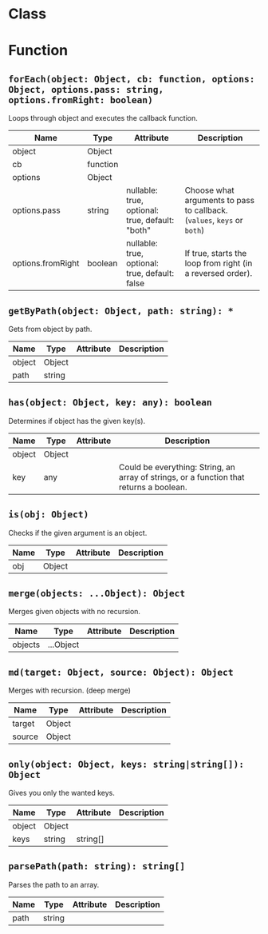 # Class

# Function

## `forEach(object: Object, cb: function, options: Object, options.pass: string, options.fromRight: boolean)`

Loops through object and executes the callback function.

| Name | Type | Attribute | Description |
| --- | --- | --- | --- |
| object | Object |  |
| cb | function |  |
| options | Object |  |
| options.pass | string | nullable: true, optional: true, default: "both" | Choose what arguments to pass to callback. (`values`, `keys` or `both`) |
| options.fromRight | boolean | nullable: true, optional: true, default: false | If true, starts the loop from right (in a reversed order). |

## `getByPath(object: Object, path: string): *`

Gets from object by path.

| Name | Type | Attribute | Description |
| --- | --- | --- | --- |
| object | Object |  |
| path | string |  |

## `has(object: Object, key: any): boolean`

Determines if object has the given key(s).

| Name | Type | Attribute | Description |
| --- | --- | --- | --- |
| object | Object |  |
| key | any |  | Could be everything: String, an array of strings, or a function that returns a boolean. |

## `is(obj: Object)`

Checks if the given argument is an object.

| Name | Type | Attribute | Description |
| --- | --- | --- | --- |
| obj | Object |  |

## `merge(objects: ...Object): Object`

Merges given objects with no recursion.

| Name | Type | Attribute | Description |
| --- | --- | --- | --- |
| objects | ...Object |  |

## `md(target: Object, source: Object): Object`

Merges with recursion. (deep merge)

| Name | Type | Attribute | Description |
| --- | --- | --- | --- |
| target | Object |  |
| source | Object |  |

## `only(object: Object, keys: string|string[]): Object`

Gives you only the wanted keys.

| Name | Type | Attribute | Description |
| --- | --- | --- | --- |
| object | Object |  |
| keys | string|string[] |  |

## `parsePath(path: string): string[]`

Parses the path to an array.

| Name | Type | Attribute | Description |
| --- | --- | --- | --- |
| path | string |  |